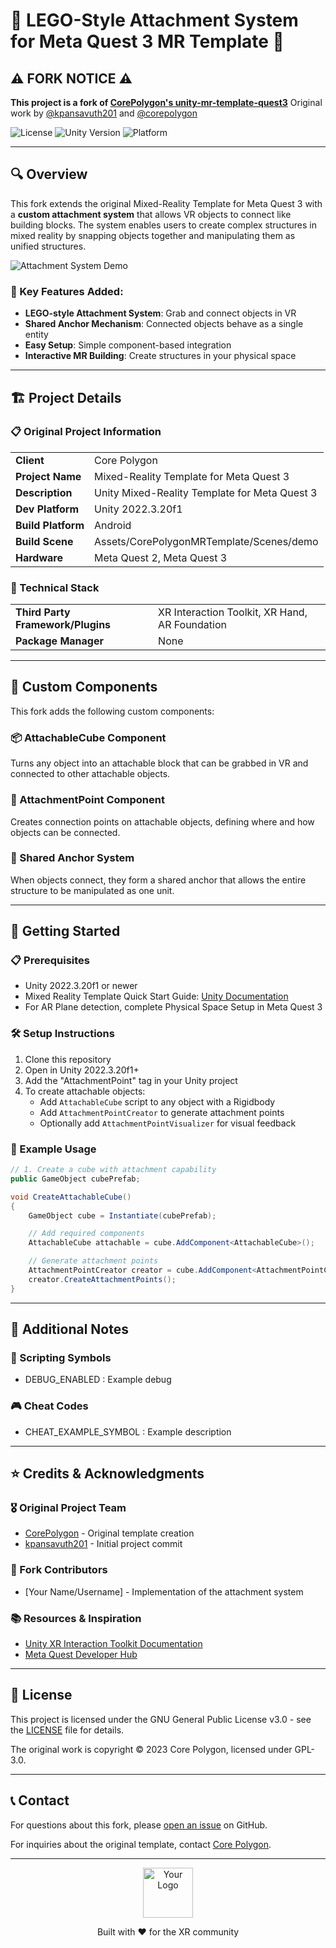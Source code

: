 # 🧩 LEGO-Style Attachment System for Meta Quest 3 MR Template 🧩

## ⚠️ FORK NOTICE ⚠️
**This project is a fork of [CorePolygon's unity-mr-template-quest3](https://github.com/corepolygon/unity-mr-template-quest3)**
Original work by [@kpansavuth201](https://github.com/kpansavuth201) and [@corepolygon](https://github.com/corepolygon)

![License](https://img.shields.io/badge/license-GPL--3.0-blue)
![Unity Version](https://img.shields.io/badge/Unity-2022.3.20f1-lightgrey)
![Platform](https://img.shields.io/badge/Platform-Quest%202%2F3-purple)

---

## 🔍 Overview

This fork extends the original Mixed-Reality Template for Meta Quest 3 with a **custom attachment system** that allows VR objects to connect like building blocks. The system enables users to create complex structures in mixed reality by snapping objects together and manipulating them as unified structures.

![Attachment System Demo](https://via.placeholder.com/600x300?text=Attachment+System+Demo)

### 🧊 Key Features Added:

- **LEGO-style Attachment System**: Grab and connect objects in VR
- **Shared Anchor Mechanism**: Connected objects behave as a single entity
- **Easy Setup**: Simple component-based integration
- **Interactive MR Building**: Create structures in your physical space

---

## 🏗️ Project Details

### 📋 Original Project Information
| | |
|---|---|
| **Client** | Core Polygon |
| **Project Name** | Mixed-Reality Template for Meta Quest 3 |
| **Description** | Unity Mixed-Reality Template for Meta Quest 3 |
| **Dev Platform** | Unity 2022.3.20f1 |
| **Build Platform** | Android |
| **Build Scene** | Assets/CorePolygonMRTemplate/Scenes/demo |
| **Hardware** | Meta Quest 2, Meta Quest 3 |

### 🧰 Technical Stack

| | |
|---|---|
| **Third Party Framework/Plugins** | XR Interaction Toolkit, XR Hand, AR Foundation |
| **Package Manager** | None |

---

## 🔧 Custom Components

This fork adds the following custom components:

### 📦 AttachableCube Component
Turns any object into an attachable block that can be grabbed in VR and connected to other attachable objects.

### 📍 AttachmentPoint Component
Creates connection points on attachable objects, defining where and how objects can be connected.

### 🔄 Shared Anchor System
When objects connect, they form a shared anchor that allows the entire structure to be manipulated as one unit.

---

## 🚀 Getting Started

### 📋 Prerequisites
- Unity 2022.3.20f1 or newer
- Mixed Reality Template Quick Start Guide: [Unity Documentation](https://docs.unity3d.com/Packages/com.unity.template.mixed-reality@1.0/manual/index.html)
- For AR Plane detection, complete Physical Space Setup in Meta Quest 3

### 🛠️ Setup Instructions

1. Clone this repository
2. Open in Unity 2022.3.20f1+
3. Add the "AttachmentPoint" tag in your Unity project
4. To create attachable objects:
   - Add `AttachableCube` script to any object with a Rigidbody
   - Add `AttachmentPointCreator` to generate attachment points
   - Optionally add `AttachmentPointVisualizer` for visual feedback

### 📝 Example Usage
```csharp
// 1. Create a cube with attachment capability
public GameObject cubePrefab;

void CreateAttachableCube()
{
    GameObject cube = Instantiate(cubePrefab);

    // Add required components
    AttachableCube attachable = cube.AddComponent<AttachableCube>();

    // Generate attachment points
    AttachmentPointCreator creator = cube.AddComponent<AttachmentPointCreator>();
    creator.CreateAttachmentPoints();
}
```

---

## 📝 Additional Notes

### 🔣 Scripting Symbols
- DEBUG_ENABLED : Example debug

### 🎮 Cheat Codes
- CHEAT_EXAMPLE_SYMBOL : Example description

---

## ⭐ Credits & Acknowledgments

### 🎖️ Original Project Team
- [CorePolygon](https://github.com/corepolygon) - Original template creation
- [kpansavuth201](https://github.com/kpansavuth201) - Initial project commit

### 🔧 Fork Contributors
- [Your Name/Username] - Implementation of the attachment system

### 📚 Resources & Inspiration
- [Unity XR Interaction Toolkit Documentation](https://docs.unity3d.com/Packages/com.unity.xr.interaction.toolkit@2.0/manual/index.html)
- [Meta Quest Developer Hub](https://developer.oculus.com/quest/)

---

## 📄 License

This project is licensed under the GNU General Public License v3.0 - see the [LICENSE](LICENSE) file for details.

The original work is copyright © 2023 Core Polygon, licensed under GPL-3.0.

---

## 📞 Contact

For questions about this fork, please [open an issue](https://github.com/yourusername/unity-mr-template-quest3/issues) on GitHub.

For inquiries about the original template, contact [Core Polygon](https://github.com/corepolygon).

---

<p align="center">
<img src="https://via.placeholder.com/100x100?text=Your+Logo" alt="Your Logo" width="80"/>
</p>

<p align="center">
Built with ❤️ for the XR community
</p>
